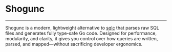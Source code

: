 # Shogunc

---

Shogunc is a modern, lightweight alternative to [sqlc](https://github.com/sqlc-dev/sqlc) that parses raw SQL files and generates fully type-safe Go code. Designed for performance, modularity, and clarity, it gives you control over how queries are written, parsed, and mapped—without sacrificing developer ergonomics.
